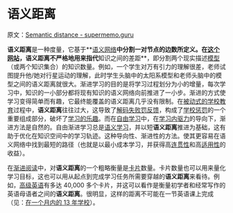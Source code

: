 # 语义距离

原文：[Semantic distance - supermemo.guru](https://supermemo.guru/wiki/Semantic_distance)

**语义距离**是一种度量，它基于**[语义网络](https://supermemo.guru/wiki/Semantic_network)**中分割一对节点的边数所定义。在[这个网站](https://supermemo.guru/wiki/SuperMemo_Guru)，**语义距离**不严格地用来指代**知识之间的差距**，即分割两个现实描述[模型](https://supermemo.guru/wiki/Model)（或两个知识集合）的知识数量。例如，一个学生对万有引力的理解很差，老师试图提升他/她对行星运动的理解，此时学生头脑中的太阳系模型和老师头脑中的模型之间的语义距离就很大。渐进学习的目的是将学习过程划分为小的增量，每次学习中，知识的一小部分都将现有知识的语义网络向前推进了一小步。渐进的方式使学习变得简单而有趣，它最终能覆盖的语义距离几乎没有限制。在[被动式的学校教育](https://supermemo.guru/wiki/Passive_schooling)过程中，**语义距离**往往过大，这导致了[解码失败罚反馈](https://supermemo.guru/wiki/Decoding_failure_penalty)，构成了[学校惩罚](https://supermemo.guru/wiki/School_drive)的一个重要组成部分，破坏了[学习的乐趣](https://supermemo.guru/wiki/Pleasure_of_learning)。而在[自由学习](https://supermemo.guru/wiki/Free_learning)中，在[学习内驱力](https://supermemo.guru/wiki/Learn_drive)的导向下，渐进方法是自然的。自由渐进学习总是[语义学习](https://supermemo.guru/wiki/Semantic_learning)，并以短**语义距离**推进为基础，这有助于优化在知识空间中的学习轨迹。这种导向性、渐进性的方法。使其更容易在语义网络中找到最短的路径（也就是以最小成本学习，并获得高[连贯性](https://supermemo.guru/wiki/Coherence)和高[适用性](https://supermemo.guru/wiki/Applicability)的收益）。

在[渐进阅读](https://supermemo.guru/wiki/Incremental_reading)中，对**语义距离**的一个粗略衡量是[卡片](https://supermemo.guru/wiki/Item)数量。卡片数量也可以用来量化学习目标，这也可以用从起点到完成学习任务所需要穿越的**语义距离**来看待。例如，[高级英语](https://supermemo.guru/wiki/Advanced_English)有多达 40,000 多个卡片，并这可以看作是衡量初学者和经常写作的英语母语者之间的**语义距离**。很明显，这样的距离不可能在一节英语课上完成（见：[在一个月内的 13 年学校](https://supermemo.guru/wiki/13_years_of_school_in_a_month)）。